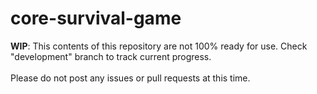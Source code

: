 # core-survival-game

**WIP**: This contents of this repository are not 100% ready for use. Check "development" branch to track current progress. \
\
Please do not post any issues or pull requests at this time.
